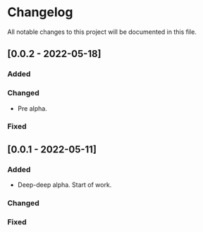 # Changelog

All notable changes to this project will be documented in this file.

## [0.0.2 - 2022-05-18]

### Added

### Changed

- Pre alpha.

### Fixed

## [0.0.1 - 2022-05-11]

### Added

- Deep-deep alpha. Start of work.

### Changed

### Fixed
